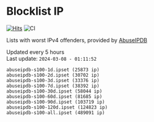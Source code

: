 # Blocklist IP

[![Hits](https://hits.seeyoufarm.com/api/count/incr/badge.svg?url=https%3A%2F%2Fgithub.com%2Fborestad%2Fblocklist-ip%2F&count_bg=%2379C83D&title_bg=%23555555&icon=&icon_color=%23E7E7E7&title=hits&edge_flat=false)](https://hits.seeyoufarm.com)  ![CI](https://img.shields.io/github/workflow/status/borestad/blocklist-ip/CI?style=flat-square)

Lists with worst IPv4 offenders, provided by [AbuseIPDB](https://www.abuseipdb.com/)

<!-- FOOTER-PLACEHOLDER -->
Updated every 5 hours<br>
Last update: `2024-03-08 - 01:11:52`
```
abuseipdb-s100-1d.ipset (25873 ip)
abuseipdb-s100-2d.ipset (30702 ip)
abuseipdb-s100-3d.ipset (33376 ip)
abuseipdb-s100-7d.ipset (38392 ip)
abuseipdb-s100-30d.ipset (58044 ip)
abuseipdb-s100-60d.ipset (81685 ip)
abuseipdb-s100-90d.ipset (103719 ip)
abuseipdb-s100-120d.ipset (124823 ip)
abuseipdb-s100-all.ipset (489091 ip)
```
